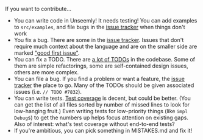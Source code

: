 If you want to contribute...

 * You can write code in Unseemly! It needs testing! You can add examples to `src/examples`, and
   file bugs in the [issue  tracker] when things don't work
 * You fix a bug. There are some in the [issue tracker]. Issues that don't require much
   context about the language and are on the smaller side are marked ["good first issue"].
 * You can fix a TODO. There are [a lot of TODOs] in the codebase. Some of them are simple
   refactorings, some are self-contained design issues, others are more complex.
 * You can file a bug. If you find a problem or want a feature, the [issue tracker] the place to
   go. Many of the TODOs should be given associated issues (i.e. `// TODO #7832`).
 * You can write tests. [Test coverage] is decent, but could be better. (You can get the list of all
   files sorted by number of missed lines to look for low-hanging fruit.) Even writing tests for
   low-priority things (like `impl Debug`s) to get the numbers up helps focus attention on existing
   gaps. Also of interest: what's test coverage without end-to-end tests?
 * If you're ambitious, you can pick something in MISTAKES.md and fix it!

[issue tracker]: https://github.com/paulstansifer/unseemly/issues
["good first issue"]: https://github.com/paulstansifer/unseemly/issues?q=is%3Aissue+is%3Aopen+label%3A%22good+first+issue%22
[a lot of TODOs]: https://github.com/paulstansifer/unseemly/search?q=TODO&unscoped_q=TODO
[Test coverage]: https://coveralls.io/github/paulstansifer/unseemly
